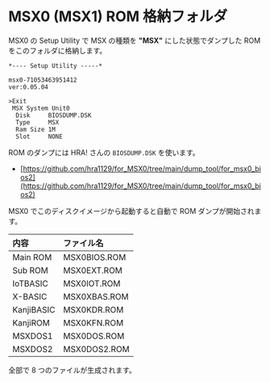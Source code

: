 # MSX0 (MSX1) ROM 格納フォルダ

MSX0 の Setup Utility で MSX の種類を **"MSX"** にした状態でダンプした ROM をこのフォルダに格納します。

```
*---- Setup Utility -----*

msx0-71053463951412
ver:0.05.04

>Exit
 MSX System Unit0
  Disk     BIOSDUMP.DSK
  Type     MSX
  Ram Size 1M
  Slot     NONE
```

ROM のダンプには HRA! さんの `BIOSDUMP.DSK` を使います。

 - [https://github.com/hra1129/for_MSX0/tree/main/dump_tool/for_msx0_bios2](https://github.com/hra1129/for_MSX0/tree/main/dump_tool/for_msx0_bios2)

MSX0 でこのディスクイメージから起動すると自動で ROM ダンプが開始されます。

| 内容 | ファイル名 |
|:---|:---|
| Main ROM | MSX0BIOS.ROM |
| Sub ROM | MSX0EXT.ROM |
| IoTBASIC | MSX0IOT.ROM |
| X-BASIC | MSX0XBAS.ROM |
| KanjiBASIC | MSX0KDR.ROM |
| KanjiROM | MSX0KFN.ROM |
| MSXDOS1 | MSX0DOS.ROM |
| MSXDOS2 | MSX0DOS2.ROM |

全部で 8 つのファイルが生成されます。
